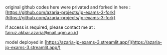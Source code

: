 original github codes here were privated and forked in here : [https://github.com/azaria-projects/jp-exams-3-fork](https://github.com/azaria-projects/jp-exams-3-fork)

if access is required, please contact me at : [fairuz.akbar.azaria@mail.ugm.ac.id](fairuz.akbar.azaria@mail.ugm.ac.id)

model deployed in [https://azaria-jp-exams-3.streamlit.app/](https://azaria-jp-exams-3.streamlit.app/)